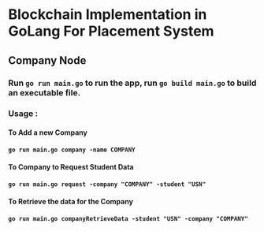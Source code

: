 # Blockchain Implementation in GoLang For Placement System

## Company Node

### Run `go run main.go` to run the app, run `go build main.go` to build an executable file.

### Usage :

#### To Add a new Company 
####    `go run main.go company -name COMPANY`

#### To Company to Request Student Data
####    `go run main.go request -company "COMPANY" -student "USN"`

#### To Retrieve the data for the Company
####    `go run main.go companyRetrieveData -student "USN" -company "COMPANY"`


